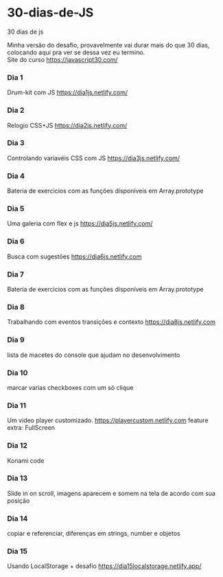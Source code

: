 # 30-dias-de-JS
30 dias de js 

Minha versão do desafio, provavelmente vai durar mais do que 30 dias, colocando aqui pra ver se dessa vez eu termino.<br>
Site do curso https://javascript30.com/


### Dia 1
Drum-kit com JS https://dia1js.netlify.com/

### Dia 2
Relogio CSS+JS https://dia2js.netlify.com/

### Dia 3
Controlando variavéis CSS com JS https://dia3js.netlify.com/

### Dia 4
Bateria de exercicios com as funções disponíveis em Array.prototype

### Dia 5
Uma galeria com flex e js https://dia5js.netlify.com/

### Dia 6
Busca com sugestões https://dia6js.netlify.com

### Dia 7
Bateria de exercicios com as funções disponíveis em Array.prototype

### Dia 8
Trabalhando com eventos transições e contexto https://dia8js.netlify.com

### Dia 9
lista de macetes do console que ajudam no desenvolvimento

### Dia 10
marcar varias checkboxes com um só clique

### Dia 11
Um video player customizado.  https://playercustom.netlify.com
    feature extra: FullScreen


### Dia 12
Konami code

### Dia 13
Slide in on scroll, imagens aparecem e somem na tela de acordo com sua posição 

### Dia 14
copiar e referenciar, diferenças em strings, number e objetos

### Dia 15
Usando LocalStorage + desafio  https://dia15localstorage.netlify.app/